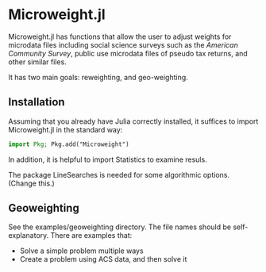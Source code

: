 # Microweight.jl

Microweight.jl has functions that allow the user to adjust weights for microdata
files including social science surveys such as the *American Community Survey*,
public use microdata files of pseudo tax returns, and other similar files.

It has two main goals: reweighting, and geo-weighting.

## Installation

Assuming that you already have Julia correctly installed, it suffices to import
Microweight.jl in the standard way:

```julia
import Pkg; Pkg.add("Microweight")
```

In addition, it is helpful to import Statistics to examine resuls.

The package LineSearches is needed for some algorithmic options. (Change this.)

## Geoweighting


See the examples/geoweighting directory. The file names should be self-explanatory. There are examples that:

+   Solve a simple problem multiple ways
+   Create a problem using ACS data, and then solve it


